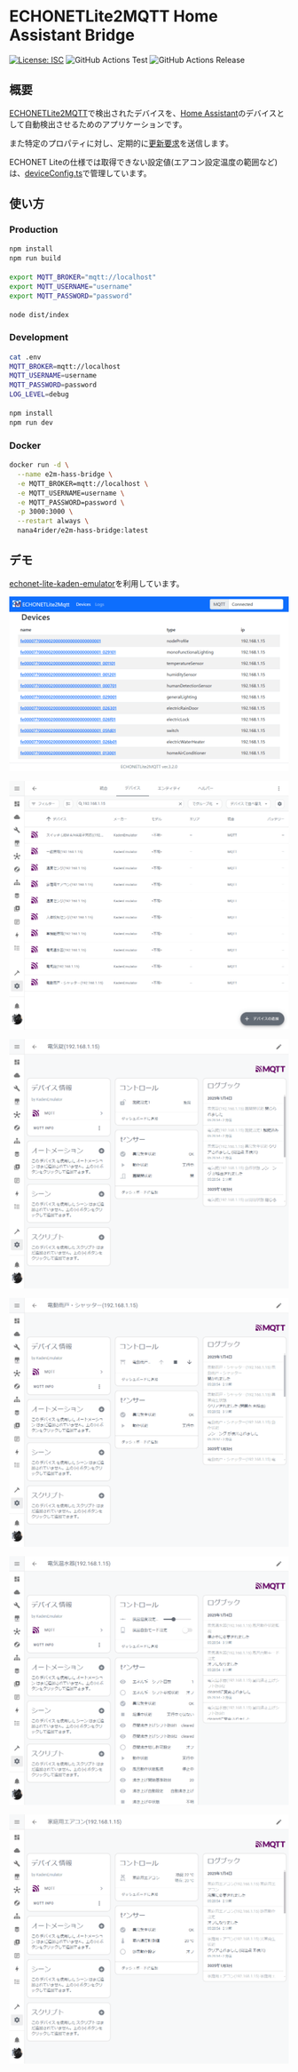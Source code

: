 # ECHONETLite2MQTT Home Assistant Bridge

[![License: ISC](https://img.shields.io/github/license/nana4rider/e2m-hass-bridge)](LICENSE)
![GitHub Actions Test](https://github.com/nana4rider/e2m-hass-bridge/actions/workflows/test.yml/badge.svg)
![GitHub Actions Release](https://github.com/nana4rider/e2m-hass-bridge/actions/workflows/release.yml/badge.svg)

## 概要

[ECHONETLite2MQTT](https://github.com/banban525/echonetlite2mqtt)で検出されたデバイスを、[Home Assistant](https://www.home-assistant.io/)のデバイスとして自動検出させるためのアプリケーションです。

また特定のプロパティに対し、定期的に[更新要求](https://github.com/banban525/echonetlite2mqtt/blob/master/README.ja.md#2-echonet-lite-%E6%A9%9F%E5%99%A8%E3%81%8C%E8%87%AA%E5%8B%95%E3%81%A7%E3%83%97%E3%83%AD%E3%83%91%E3%83%86%E3%82%A3%E3%82%92%E9%80%81%E3%82%89%E3%81%AA%E3%81%84%E3%81%AE%E3%81%8B%E3%82%82)を送信します。

ECHONET Liteの仕様では取得できない設定値(エアコン設定温度の範囲など)は、[deviceConfig.ts](src/deviceConfig.ts)で管理しています。

## 使い方

### Production

```sh
npm install
npm run build

export MQTT_BROKER="mqtt://localhost"
export MQTT_USERNAME="username"
export MQTT_PASSWORD="password"

node dist/index
```

### Development

```sh
cat .env
MQTT_BROKER=mqtt://localhost
MQTT_USERNAME=username
MQTT_PASSWORD=password
LOG_LEVEL=debug

npm install
npm run dev
```

### Docker

```sh
docker run -d \
  --name e2m-hass-bridge \
  -e MQTT_BROKER=mqtt://localhost \
  -e MQTT_USERNAME=username \
  -e MQTT_PASSWORD=password \
  -p 3000:3000 \
  --restart always \
  nana4rider/e2m-hass-bridge:latest
```

## デモ

[echonet-lite-kaden-emulator](https://github.com/banban525/echonet-lite-kaden-emulator)を利用しています。

![ECHONETLite2MQTT](./images/echonetlite2mqtt.png)

![デバイス一覧](./images/hass-devices.png)

![電気錠](./images/hass-electric-lock.png)

![シャッター](./images/hass-electric-rain-door.png)

![電気温水器](./images/hass-electric-water-heater.png)

![エアコン](./images/hass-home-air-conditioner.png)
